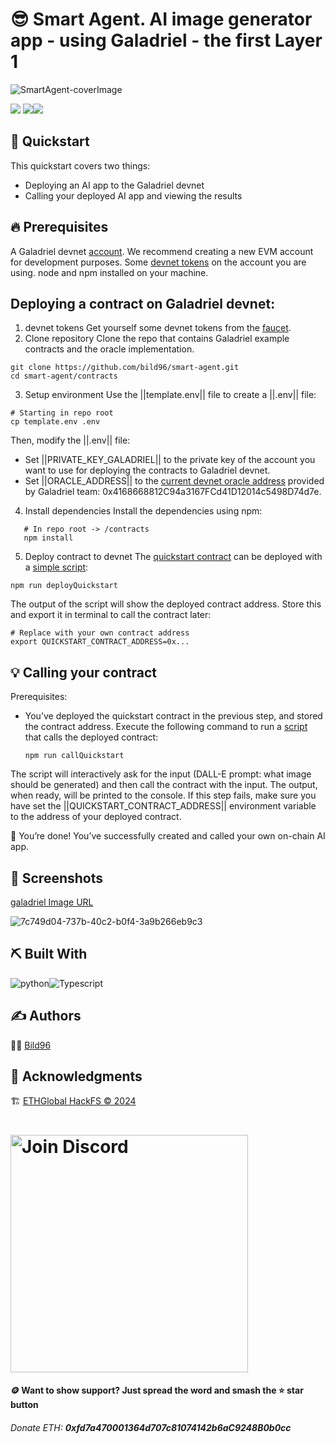 # 😎 Smart Agent. AI image generator app - using Galadriel - the first Layer 1 
![SmartAgent-coverImage](https://github.com/Bild96/Smart-Agent/assets/52472445/8e63a80a-c9d1-4a94-af80-bc754b3e44fb)

<img src="https://img.shields.io/badge/Open%20Source-Yes-cyan?style=flat-square">
<img src="https://img.shields.io/badge/Version-0.1-green?style=for-the-badge"><img src="https://img.shields.io/github/license/bild96/smart-agent?style=for-the-badge&color=blue">


## 🏁 Quickstart
This quickstart covers two things:
* Deploying an AI app to the Galadriel devnet
* Calling your deployed AI app and viewing the results

## 🔥 Prerequisites
 A Galadriel devnet [account](https://docs.galadriel.com/setting-up-a-wallet). We recommend creating a new EVM account for development purposes.
    Some [devnet tokens](https://docs.galadriel.com/faucet) on the account you are using.
    node and npm installed on your machine.

## Deploying a contract on Galadriel devnet:
1. devnet tokens
Get yourself some devnet tokens from the [faucet](https://docs.galadriel.com/faucet).
2. Clone repository
Clone the repo that contains Galadriel example contracts and the oracle implementation.
```
git clone https://github.com/bild96/smart-agent.git
cd smart-agent/contracts
```
3. Setup environment
Use the ||template.env|| file to create a ||.env|| file:
```
# Starting in repo root
cp template.env .env
```
Then, modify the ||.env|| file:
- Set ||PRIVATE_KEY_GALADRIEL|| to the private key of the account you want to use for deploying the contracts to Galadriel devnet.
- Set ||ORACLE_ADDRESS|| to the [current devnet oracle address](https://docs.galadriel.com/oracle-address) provided by Galadriel team: 0x4168668812C94a3167FCd41D12014c5498D74d7e.

4. Install dependencies
   Install the dependencies using npm:
```
   # In repo root -> /contracts
   npm install
 ```
5. Deploy contract to devnet
   The [quickstart contract](https://github.com/galadriel-ai/contracts/blob/main/contracts/contracts/Quickstart.sol) can be deployed with a [simple script](https://github.com/galadriel-ai/contracts/blob/main/contracts/scripts/deployQuickstart.ts):
  ```
npm run deployQuickstart
```
The output of the script will show the deployed contract address. Store this and export it in terminal to call the contract later:
```
# Replace with your own contract address
export QUICKSTART_CONTRACT_ADDRESS=0x...
```

## 💡 Calling your contract
Prerequisites:
- You’ve deployed the quickstart contract in the previous step, and stored the contract address.
  Execute the following command to run a [script](https://github.com/galadriel-ai/contracts/blob/main/contracts/scripts/deployQuickstart.ts) that calls the deployed contract:

   ```
  npm run callQuickstart
  ```

The script will interactively ask for the input (DALL-E prompt: what image should be generated) and then call the contract with the input. The output, when ready, will be printed to the console.
If this step fails, make sure you have set the ||QUICKSTART_CONTRACT_ADDRESS|| environment variable to the address of your deployed contract.

🎉 You’re done! You’ve successfully created and called your own on-chain AI app.

## 🤳 Screenshots <a name = "screenshots"></a>
[galadriel Image URL](https://storage.googleapis.com/galadriel-assets/7c749d04-737b-40c2-b0f4-3a9b266eb9c3.png)

![7c749d04-737b-40c2-b0f4-3a9b266eb9c3](https://github.com/Bild96/Smart-Agent/assets/52472445/f48f53e4-0470-47c0-861f-8c26bfb4eec0)

## ⛏️ Built With <a name = "tech_stack"></a>
<img alt="python" src="https://img.shields.io/badge/python-%231572B6.svg?&style=for-the-badge&logo=python&logoColor=yellow"/><img alt="Typescript" src="https://img.shields.io/badge/typescript-%23563D7C.svg?&style=for-the-badge&logo=typescript&logoColor=white"/>

## ✍️ Authors <a name = "authors"></a>

 🧑‍💻 [Bild96](https://x.com/bild96)


## 🎉 Acknowledgments <a name = "acknowledgments"></a>
 🏗️ [ETHGlobal HackFS © 2024](https://ethglobal.com)
  <h1 align="left">
  <a href="https://discord.gg/ethglobal"><img src="static/Join-Discord.png" width="380" alt="Join Discord"></a>
 </h1>
 
#### 🪙 Want to show support? Just spread the word and smash the ⭐ star button
###### Donate ETH: ***0xfd7a470001364d707c81074142b6aC9248B0b0cc***
  

  



 

   









